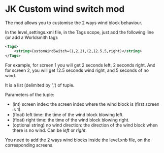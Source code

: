 # JK Custom wind switch mod

The mod allows you to customise the 2 ways wind block behaviour.

In the level_settings.xml file, in the Tags scope, just add the following line (or add a Worldsmith tag):
```xml
<Tags>
    <string>CustomWindSwitch=(1,2,2),(2,12.5,5,right)</string>
</Tags>
```
For example, for screen 1 you will get 2 seconds left, 2 seconds right. And for screen 2, you will get 12.5 seconds wind right, and 5 seconds of no wind.

It is a list (delimited by ',') of tuple.

Parameters of the tuple:
- (int) screen index: the screen index where the wind block is (first screen is 1).
- (float) left time: the time of the wind block blowing left.
- (float) right time: the time of the wind block blowing right.
- (optional string) no wind direction: the direction of the wind block when there is no wind. Can be _left_ or _right_.

You need to add the 2 ways wind blocks inside the level.xnb file, on the corresponding screens.
